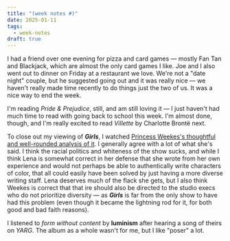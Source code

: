 ```yaml
---
title: "(week notes #)"
date: 2025-01-11
tags:
  - week-notes
draft: true
---
```

I had a friend over one evening for pizza and card games — mostly Fan Tan and Blackjack, which are almost the only card games I like. Joe and I also went out to dinner on Friday at a restaurant we love. We're not a "date night" couple, but he suggested going out and it was really nice — we haven't really made time recently to do things just the two of us. It was a nice way to end the week.

I'm reading *Pride & Prejudice*, still, and am still loving it — I just haven't had much time to read with going back to school this week. I'm almost done, though, and I'm really excited to read *Villette* by Charlotte Brontë next.

To close out my viewing of **_Girls_**, I watched [Princess Weekes's thoughtful and well-rounded analysis of it](https://m.youtube.com/watch?v=sQY0F_ioh6Q). I generally agree with a lot of what she's said. I think the racial politics and whiteness of the show sucks, and while I think Lena is somewhat correct in her defense that she wrote from her own experience and would not perhaps be able to authentically write characters of color, that all could easily have been solved by just having a more diverse writing staff. Lena deserves much of the flack she gets, but I also think Weekes is correct that that ire should also be directed to the studio execs who do not prioritize diversity — as **_Girls_** is far from the only show to have had this problem (even though it became the lightning rod for it, for both good and bad faith reasons).

I listened to *form without content* by **luminism** after hearing a song of theirs on *YARG*. The album as a whole wasn't for me, but I like "poser" a lot.